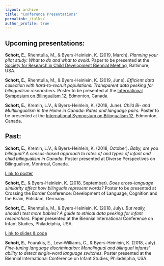 ```yaml
---
layout: archive
title: "Conference Presentations"
permalink: /talks/
author_profile: true
---
```


Upcoming presentations:
-----

**Schott, E.**, Rhemtulla, M., & Byers-Heinlein, K. (2019, March). *Planning your pilot study: What to do and what to avoid.* Paper to be presented at the [Society for Research in Child Development Biennial Meeting](https://www.srcd.org/meetings/biennial-meeting/schedule-glance), Baltimore, USA.


**Schott, E.**, Rhemtulla, M., & Byers-Heinlein, K. (2019, June). *Efficient data collection with hard-to-recruit populations: Transparent data peeking for bilingualism researchers.* Poster to be presented at the [International Symposium on Bilingualism 12](http://sites.psych.ualberta.ca/ISB12/), Edmonton, Canada.

**Schott, E.**, Kremin, L.V., & Byers-Heinlein, K. (2019, June). *Child Bi- and Multilingualism in the Home in Canada: Rates and language pairs.* Poster to be presented at the [International Symposium on Bilingualism 12](http://sites.psych.ualberta.ca/ISB12/), Edmonton, Canada.



Past:
-----

**Schott, E.**, Kremin, L.V., & Byers-Heinlein, K. (2018, October). *Baby, are you bilingual? A census-based approach to rates of and types of infant and child bilingualism in Canada.* Poster presented at Diverse Perspectives on Bilingualism, Montreal, Canada.

[Link to poster](https://osf.io/4gekn/)


**Schott, E.**, & Byers-Heinlein, K. (2018, September). *Does cross-language similarity affect how bilinguals represent words?* Poster to be presented at Crossing the Border Conference: Development of Language, Cognition and the Brain, Potsdam, Germany.


**Schott, E.**, Rhemtulla, M., & Byers-Heinlein, K. (2018, July). *But really, should I test more babies? A guide to ethical data peeking for infant researchers.* Paper presented at the Biennial International Conference on Infant Studies, Philadelphia, USA.

[Link to slides & code](https://osf.io/cb6hw/)


**Schott, E.**, Fourakis, E., Lew-Williams, C., & Byers-Heinlein, K. (2018, July). *Fine-tuning language discrimination: Monolingual and bilingual infants’ ability to detect single-word language switches.* Poster presented at the Biennial International Conference on Infant Studies, Philadelphia, USA.

